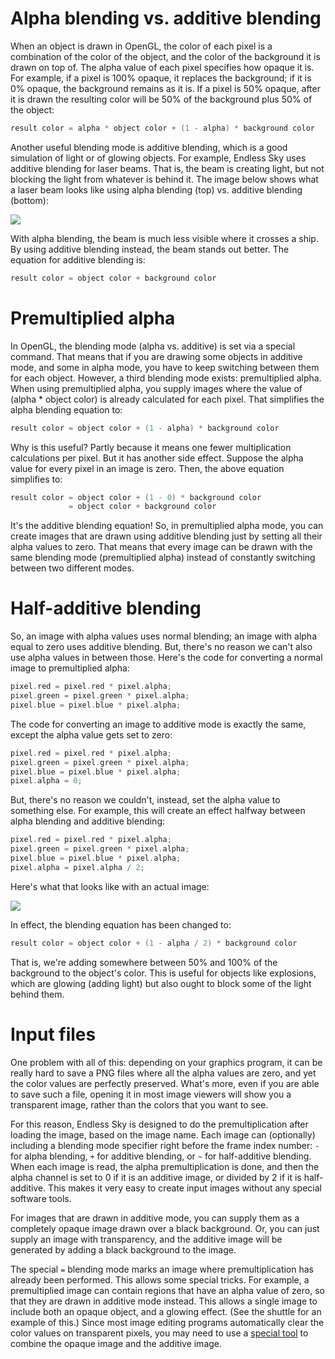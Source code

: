 # Alpha blending vs. additive blending

When an object is drawn in OpenGL, the color of each pixel is a combination of the color of the object, and the color of the background it is drawn on top of. The alpha value of each pixel specifies how opaque it is. For example, if a pixel is 100% opaque, it replaces the background; if it is 0% opaque, the background remains as it is. If a pixel is 50% opaque, after it is drawn the resulting color will be 50% of the background plus 50% of the object:

```c++
result color = alpha * object color + (1 - alpha) * background color
```

Another useful blending mode is additive blending, which is a good simulation of light or of glowing objects. For example, Endless Sky uses additive blending for laser beams. That is, the beam is creating light, but not blocking the light from whatever is behind it. The image below shows what a laser beam looks like using alpha blending (top) vs. additive blending (bottom):

![](https://endless-sky.github.io/images/alpha_vs_additive.jpg)

With alpha blending, the beam is much less visible where it crosses a ship. By using additive blending instead, the beam stands out better. The equation for additive blending is:

```c++
result color = object color + background color
```

# Premultiplied alpha

In OpenGL, the blending mode (alpha vs. additive) is set via a special command. That means that if you are drawing some objects in additive mode, and some in alpha mode, you have to keep switching between them for each object. However, a third blending mode exists: premultiplied alpha. When using premultiplied alpha, you supply images where the value of (alpha * object color) is already calculated for each pixel. That simplifies the alpha blending equation to:

```c++
result color = object color + (1 - alpha) * background color
```

Why is this useful? Partly because it means one fewer multiplication calculations per pixel. But it has another side effect. Suppose the alpha value for every pixel in an image is zero. Then, the above equation simplifies to:

```c++
result color = object color + (1 - 0) * background color 
             = object color + background color
```

It's the additive blending equation! So, in premultiplied alpha mode, you can create images that are drawn using additive blending just by setting all their alpha values to zero. That means that every image can be drawn with the same blending mode (premultiplied alpha) instead of constantly switching between two different modes.

# Half-additive blending

So, an image with alpha values uses normal blending; an image with alpha equal to zero uses additive blending. But, there's no reason we can't also use alpha values in between those. Here's the code for converting a normal image to premultiplied alpha:

```c++
pixel.red = pixel.red * pixel.alpha;
pixel.green = pixel.green * pixel.alpha;
pixel.blue = pixel.blue * pixel.alpha;
```

The code for converting an image to additive mode is exactly the same, except the alpha value gets set to zero:

```c++
pixel.red = pixel.red * pixel.alpha;
pixel.green = pixel.green * pixel.alpha;
pixel.blue = pixel.blue * pixel.alpha;
pixel.alpha = 0;
```

But, there's no reason we couldn't, instead, set the alpha value to something else. For example, this will create an effect halfway between alpha blending and additive blending:

```c++
pixel.red = pixel.red * pixel.alpha;
pixel.green = pixel.green * pixel.alpha;
pixel.blue = pixel.blue * pixel.alpha;
pixel.alpha = pixel.alpha / 2;
```

Here's what that looks like with an actual image:

![](https://endless-sky.github.io/images/blending_modes.jpg)

In effect, the blending equation has been changed to:

```c++
result color = object color + (1 - alpha / 2) * background color
```

That is, we're adding somewhere between 50% and 100% of the background to the object's color. This is useful for objects like explosions, which are glowing (adding light) but also ought to block some of the light behind them.

# Input files

One problem with all of this: depending on your graphics program, it can be really hard to save a PNG files where all the alpha values are zero, and yet the color values are perfectly preserved. What's more, even if you are able to save such a file, opening it in most image viewers will show you a transparent image, rather than the colors that you want to see.

For this reason, Endless Sky is designed to do the premultiplication after loading the image, based on the image name. Each image can (optionally) including a blending mode specifier right before the frame index number: `-` for alpha blending, `+` for additive blending, or `~` for half-additive blending. When each image is read, the alpha premultiplication is done, and then the alpha channel is set to 0 if it is an additive image, or divided by 2 if it is half-additive. This makes it very easy to create input images without any special software tools.

For images that are drawn in additive mode, you can supply them as a completely opaque image drawn over a black background. Or, you can just supply an image with transparency, and the additive image will be generated by adding a black background to the image.

The special `=` blending mode marks an image where premultiplication has already been performed. This allows some special tricks. For example, a premultiplied image can contain regions that have an alpha value of zero, so that they are drawn in additive mode instead. This allows a single image to include both an opaque object, and a glowing effect. (See the shuttle for an example of this.) Since most image editing programs automatically clear the color values on transparent pixels, you may need to use a [special tool](https://github.com/endless-sky/endless-sky-tools/blob/master/blend.cpp) to combine the opaque image and the additive image.